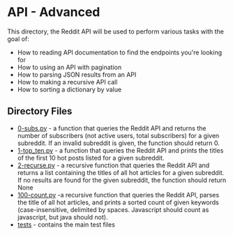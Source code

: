 # API - Advanced
 
This directory, the Reddit API will be used to perform various tasks with the goal of:
   
* How to reading API documentation to find the endpoints you're looking for
* How to using an API with pagination
* How to parsing JSON results from an API
* How to making a recursive API call
* How to sorting a dictionary by value
  
## Directory Files
* [0-subs.py](0-subs.py) - a function that queries the Reddit API and returns the number of subscribers (not active users, total subscribers) for a given subreddit. If an invalid subreddit is given, the function should return 0.
* [1-top_ten.py](1-top_ten.py) - a function that queries the Reddit API and prints the titles of the first 10 hot posts listed for a given subreddit. 
* [2-recurse.py](2-recurse.py) - a recursive function that queries the Reddit API and returns a list containing the titles of all hot articles for a given subreddit. If no results are found for the given subreddit, the function should return None
* [100-count.py](100-count.py) -a recursive function that queries the Reddit API, parses the title of all hot articles, and prints a sorted count of given keywords (case-insensitive, delimited by spaces. Javascript should count as javascript, but java should not).
* [tests](tests) - contains the main test files

